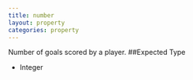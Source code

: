 ```yaml
---
title: number
layout: property
categories: property
---
```

Number of goals scored by a player.
##Expected Type
* Integer
